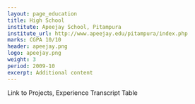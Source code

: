 ```yaml
---
layout: page_education
title: High School
institute: Apeejay School, Pitampura
institute_url: http://www.apeejay.edu/pitampura/index.php
marks: CGPA 10/10
header: apeejay.png
logo: apeejay.png
weight: 3
period: 2009-10
excerpt: Additional content
---
```

Link to Projects, Experience
Transcript Table